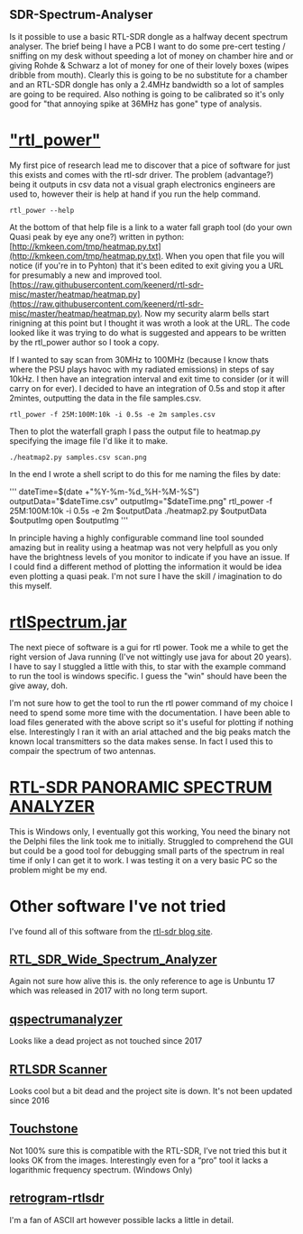 SDR-Spectrum-Analyser
---
Is it possible to use a basic RTL-SDR dongle as a halfway decent spectrum analyser. The brief being I have a PCB I want to do some pre-cert testing / sniffing on my desk without speeding a lot of money on chamber hire and or giving Rohde & Schwarz a lot of money for one of their lovely boxes (wipes dribble from mouth). Clearly this is going to be no substitute for a chamber and an RTL-SDR dongle has only a 2.4MHz bandwidth so a lot of samples are going to be required. Also nothing is going to be calibrated so it's only good for "that annoying spike at 36MHz has gone" type of analysis.

# ["rtl_power"](http://kmkeen.com/rtl-power/)
My first pice of research lead me to discover that a pice of software for just this exists and comes with the rtl-sdr driver. The problem (advantage?) being it outputs in csv data not a visual graph electronics engineers are used to, however their is help at hand if you run the help command.

	rtl_power --help

At the bottom of that help file is a link to a water fall graph tool (do your own Quasi peak by eye any one?) written in python: [http://kmkeen.com/tmp/heatmap.py.txt](http://kmkeen.com/tmp/heatmap.py.txt). When you open that file you will notice (if you're in to Pyhton) that it's been edited to exit giving you a URL for presumably a new and improved tool. [https://raw.githubusercontent.com/keenerd/rtl-sdr-misc/master/heatmap/heatmap.py](https://raw.githubusercontent.com/keenerd/rtl-sdr-misc/master/heatmap/heatmap.py). Now my security alarm bells start rinigning at this point but I thought it was wroth a look at the URL. The code looked like it was trying to do what is suggested and appears to be written by the rtl_power author so I took a copy.

If I wanted to say scan from 30MHz to 100MHz (because I know thats where the PSU plays havoc with my radiated emissions) in steps of say 10kHz. I then have an integration interval and exit time to consider (or it will carry on for ever). I decided to have an integration of 0.5s and stop it after 2mintes, outputting the data in the file samples.csv.

	rtl_power -f 25M:100M:10k -i 0.5s -e 2m samples.csv

Then to plot the waterfall graph I pass the output file to heatmap.py specifying the image file I'd like it to make.

	./heatmap2.py samples.csv scan.png

In the end I wrote a shell script to do this for me naming the files by date:

'''
dateTime=$(date +"%Y-%m-%d_%H-%M-%S")
outputData="$dateTime.csv"
outputImg="$dateTime.png"
rtl_power -f 25M:100M:10k -i 0.5s -e 2m $outputData
./heatmap2.py $outputData $outputImg
open $outputImg
'''

In principle having a highly configurable command line tool sounded amazing but in reality using a heatmap was not very helpfull as you only have the brightness levels of you monitor to indicate if you have an issue. If I could find a different method of plotting the information it would be idea even plotting a quasi peak. I'm not sure I have the skill / imagination to do this myself.

# [rtlSpectrum.jar](https://github.com/dernasherbrezon/rtlSpectrum)
The next piece of software is a gui for rtl power. Took me a while to get the right version of Java running (I've not wittingly use java for about 20 years). I have to say I stuggled a little with this, to star with the example command to run the tool is windows specific. I guess the "win" should have been the give away, doh.

I'm not sure how to get the tool to run the rtl power command of my choice I need to spend some more time with the documentation. I have been able to load files generated with the above script so it's useful for plotting if nothing else. Interestingly I ran it with an arial attached and the big peaks match the known local transmitters so the data makes sense. In fact I used this to compair the spectrum of two antennas. 

# [RTL-SDR PANORAMIC SPECTRUM ANALYZER](https://sourceforge.net/projects/guiforrrtlpower/)
This is Windows only, I eventually got this working, You need the binary not the Delphi files the link took me to initially. Struggled to comprehend the GUI but could be a good tool for debugging small parts of the spectrum in real time if only I can get it to work. I was testing it on a very basic PC so the problem might be my end.

# Other software I've not tried
I've found all of this software from the [rtl-sdr blog site](https://www.rtl-sdr.com/big-list-rtl-sdr-supported-software/).

## [RTL_SDR_Wide_Spectrum_Analyzer](http://zolli.altervista.org/rtl_sdr_wide_spectrum/index.html)
Again not sure how alive this is. the only reference to age is Unbuntu 17 which was released in 2017 with no long term suport.

## [qspectrumanalyzer](https://github.com/xmikos/qspectrumanalyzer)
Looks like a dead project as not touched since 2017

## [RTLSDR Scanner](https://sourceforge.net/projects/rtlsdrscanner/)
Looks cool but a bit dead and the project site is down. It's not been updated since 2016

## [Touchstone](http://rfexplorer.com/touchstone/)
Not 100% sure this is compatible with the RTL-SDR, I’ve not tried this but it looks OK from the images. Interestingly even for a “pro” tool it lacks a logarithmic frequency spectrum. (Windows Only)

## [retrogram-rtlsdr](https://github.com/r4d10n/retrogram-rtlsdr)
I'm a fan of ASCII art however possible lacks a little in detail.

